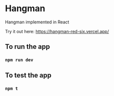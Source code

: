 # Hangman

Hangman implemented in React

Try it out here: https://hangman-red-six.vercel.app/

## To run the app

### `npm run dev`

## To test the app

### `npm t`
